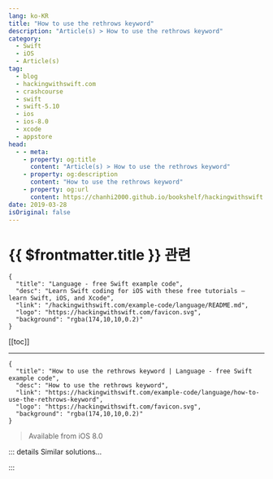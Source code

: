 ```yaml
---
lang: ko-KR
title: "How to use the rethrows keyword"
description: "Article(s) > How to use the rethrows keyword"
category:
  - Swift
  - iOS
  - Article(s)
tag: 
  - blog
  - hackingwithswift.com
  - crashcourse
  - swift
  - swift-5.10
  - ios
  - ios-8.0
  - xcode
  - appstore
head:
  - - meta:
    - property: og:title
      content: "Article(s) > How to use the rethrows keyword"
    - property: og:description
      content: "How to use the rethrows keyword"
    - property: og:url
      content: https://chanhi2000.github.io/bookshelf/hackingwithswift.com/example-code/language/how-to-use-the-rethrows-keyword.html
date: 2019-03-28
isOriginal: false
---
```


# {{ $frontmatter.title }} 관련

```component VPCard
{
  "title": "Language - free Swift example code",
  "desc": "Learn Swift coding for iOS with these free tutorials – learn Swift, iOS, and Xcode",
  "link": "/hackingwithswift.com/example-code/language/README.md",
  "logo": "https://hackingwithswift.com/favicon.svg",
  "background": "rgba(174,10,10,0.2)"
}
```

[[toc]]

---

```component VPCard
{
  "title": "How to use the rethrows keyword | Language - free Swift example code",
  "desc": "How to use the rethrows keyword",
  "link": "https://hackingwithswift.com/example-code/language/how-to-use-the-rethrows-keyword",
  "logo": "https://hackingwithswift.com/favicon.svg",
  "background": "rgba(174,10,10,0.2)"
}
```

> Available from iOS 8.0

<!-- TODO: 작성 -->

<!-- 
The `rethrows` keyword is used when you write a function (let’s call it A) that accepts a throwing function as a parameter (let’s call it B). If function B throws errors, then the function A becomes a throwing function too, but if function B doesn’t throw errors then neither does function A.

First, here’s a simple function that accepts a username and always throws an error because biometric authentication isn’t available:

```swift
extension String: Error { }

func authenticateBiometrically(_ user: String) throws -> Bool {
    throw "Failed"
}
```

That little `String` extension allows us to throw strings as errors, which saves a little time.

Now here’s a second function that doesn’t throw:

```swift
func authenticateByPassword(_ user: String) -> Bool {
    return true
}
```

So, biometric authentication (Touch ID, Face ID) always throws an error, and password authentication always works.

Now we want to write an authentication function that can either run biometric authentication or password authentication depending on what its given. Because one of the two possibilities can throw, we mark its parameter as throwing, like this: `method: (String) throws -> Bool`.

What we’re saying is that this function *might* be able to throw, not that it *must* throw.

Try adding this function now:

```swift
func authenticateUser(method: (String) throws -> Bool) throws {
    try method("twostraws")
    print("Success!")
}
```

We can now call that function like this:

```swift
do {
    try authenticateUser(method: authenticateByPassword)
} catch {
    print("D'oh!")
}
```

Now for the important part: we both know that `authenticateByPassword()` doesn’t throw errors, and Swift can see that too, so if we change the definition of `authenticateUser` from *throws* to *rethrows* Swift will no longer require us to use `do`/`catch` when passing it a non-throwing parameter.

Change the function to this:

```swift
func authenticateUser(method: (String) throws -> Bool) rethrows {
    try method("twostraws")
    print("Success!")
}
```

Now Xcode will give you a warning: the `catch` block later on is unreachable because `authenticateUser` will never throw errors. But if you were to call it using `authenticateBiometrically` then you *would* need the `do`/`catch` blocks – Swift is able to evaluate the flow of our code much better, which means we need to write less code.

-->

::: details Similar solutions…

<!--
/example-code/language/what-does-the-open-keyword-do">What does the open keyword do? 
/example-code/language/how-to-check-for-valid-method-input-using-the-guard-keyword">How to check for valid method input using the guard keyword 
/example-code/language/how-to-delay-execution-of-code-using-the-defer-keyword">How to delay execution of code using the defer keyword 
/quick-start/swiftui/whats-the-difference-between-observedobject-state-and-environmentobject">What’s the difference between @ObservedObject, @State, and @EnvironmentObject? 
/quick-start/swiftui/swiftui-tips-and-tricks">SwiftUI tips and tricks</a>
-->

:::

